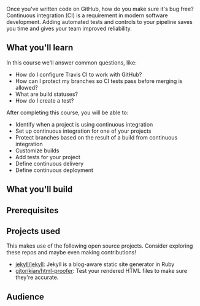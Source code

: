 Once you've written code on GitHub, how do you make sure it's bug free? Continuous integration (CI) is a requirement in modern software development. Adding automated tests and controls to your pipeline saves you time and gives your team improved reliability. 

## What you'll learn 

In this course we'll answer common questions, like:
- How do I configure Travis CI to work with GitHub?
- How can I protect my branches so CI tests pass before merging is allowed?
- What are build statuses?
- How do I create a test?

After completing this course, you will be able to:

- Identify when a project is using continuous integration
- Set up continuous integration for one of your projects
- Protect branches based on the result of a build from continuous integration
- Customize builds
- Add tests for your project 
- Define continuous delivery
- Define continuous deployment

## What you'll build

## Prerequisites

## Projects used

This makes use of the following open source projects. Consider exploring these repos and maybe even making contributions!

- [jekyll/jekyll](https://github.com/jekyll/jekyll): Jekyll is a blog-aware static site generator in Ruby
- [gjtorikian/html-proofer](https://github.com/gjtorikian/html-proofer): Test your rendered HTML files to make sure they're accurate.

## Audience
